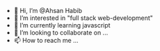 - 👋 Hi, I’m @Ahsan Habib
- 👀 I’m interested in "full stack web-development"
- 🌱 I’m currently learning javascript
- 💞️ I’m looking to collaborate on ...
- 📫 How to reach me ...

<!---
Ahsan75412/Ahsan75412 is a ✨ special ✨ repository because its `README.md` (this file) appears on your GitHub profile.
You can click the Preview link to take a look at your changes.
--->
